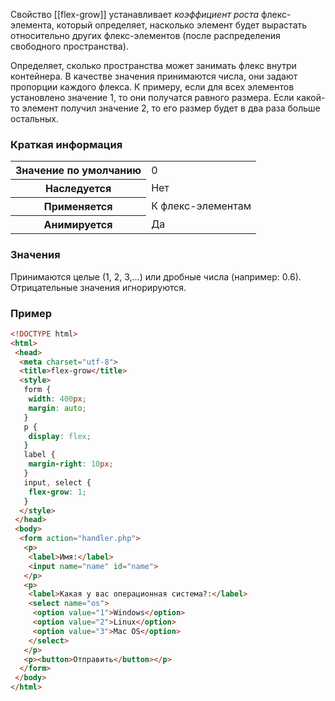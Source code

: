 
Свойство [[flex-grow]] устанавливает _коэффициент роста_ флекс-элемента, который определяет, насколько элемент будет вырастать относительно других флекс-элементов (после распределения свободного пространства).


Определяет, сколько пространства может занимать флекс внутри контейнера. В качестве значения принимаются числа, они задают пропорции каждого флекса. К примеру, если для всех элементов установлено значение 1, то они получатся равного размера. Если какой-то элемент получил значение 2, то его размер будет в два раза больше остальных.

### Краткая информация
<table>
	<tbody>
		<tr>
			<th>Значение по умолчанию</th>
			<td>0</td>
		</tr>
		<tr>
			<th>Наследуется</th>
			<td>Нет</td>
		</tr>
		<tr>
			<th>Применяется</th>
			<td>К флекс-элементам</td>
		</tr>
		<tr>
			<th>Анимируется</th>
			<td>Да</td>
		</tr>
	</tbody>
</table>

### Значения
Принимаются целые (1, 2, 3,…) или дробные числа (например: 0.6). Отрицательные значения игнорируются.

### Пример
```html
<!DOCTYPE html> 
<html> 
 <head> 
  <meta charset="utf-8"> 
  <title>flex-grow</title>
  <style>
   form {
    width: 400px;
    margin: auto;
   }
   p {
    display: flex;
   }
   label {
    margin-right: 10px;
   }
   input, select {
    flex-grow: 1;
   }
  </style>
 </head> 
 <body> 
  <form action="handler.php">
   <p>
    <label>Имя:</label>
    <input name="name" id="name">
   </p> 
   <p>
    <label>Какая у вас операционная система?:</label>
    <select name="os">
     <option value="1">Windows</option>
     <option value="2">Linux</option>
     <option value="3">Mac OS</option>
    </select> 
   </p> 
   <p><button>Отправить</button></p>
  </form> 
 </body> 
</html>
```
